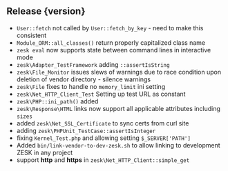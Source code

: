 ## Release {version}

- `User::fetch` not called by `User::fetch_by_key` - need to make this consistent
- `Module_ORM::all_classes()` return properly capitalized class name
- `zesk eval` now supports state between command lines in interactive mode
- `zesk\Adapter_TestFramework` adding `::assertIsString`
- `zesk\File_Monitor` issues slews of warnings due to race condition upon deletion of vendor directory - silence warnings
- `zesk\File` fixes to handle no `memory_limit` ini setting
- `zesk\Net_HTTP_Client_Test` Setting up test URL as constant
- `zesk\PHP::ini_path()` added
- `zesk\Response\HTML` links now support all applicable attributes including `sizes`
- added `zesk\Net_SSL_Certificate` to sync certs from curl site
- adding `zesk\PHPUnit_TestCase::assertIsInteger`
- fixing `Kernel_Test.php` and allowing setting `$_SERVER['PATH']`
- Added `bin/link-vendor-to-dev-zesk.sh` to allow linking to development ZESK in any project
- support **http** and **https** in `zesk\Net_HTTP_Client::simple_get`

<!-- Generated automatically by release-zesk.sh, beware editing! -->
